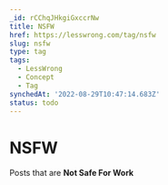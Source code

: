 ```yaml
---
_id: rCChqJHkgiGxccrNw
title: NSFW
href: https://lesswrong.com/tag/nsfw
slug: nsfw
type: tag
tags:
  - LessWrong
  - Concept
  - Tag
synchedAt: '2022-08-29T10:47:14.683Z'
status: todo
---
```


# NSFW

Posts that are **Not Safe For Work**
